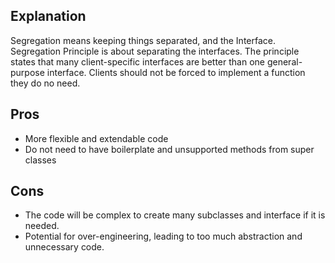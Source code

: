 ## Explanation

Segregation means keeping things separated, and the Interface. Segregation Principle is about separating the interfaces.
The principle states that many client-specific interfaces are better than one general-purpose interface.
Clients should not be forced to implement a function they do no need.

## Pros

- More flexible and extendable code
- Do not need to have boilerplate and unsupported methods from super classes

## Cons

- The code will be complex to create many subclasses and interface if it is needed.
- Potential for over-engineering, leading to too much abstraction and unnecessary code.
